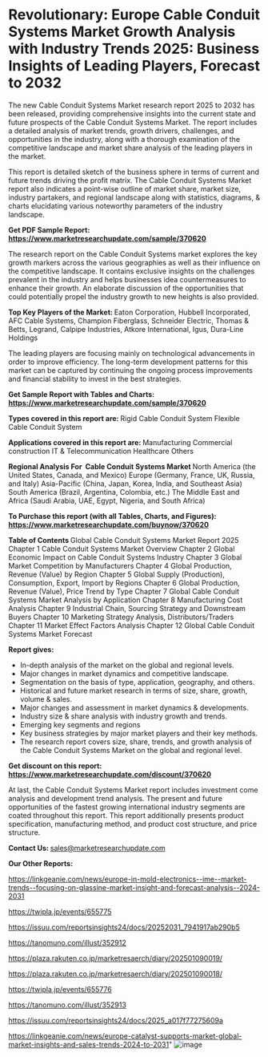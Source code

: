 # Revolutionary: Europe Cable Conduit Systems Market Growth Analysis with Industry Trends 2025: Business Insights of Leading Players, Forecast to 2032

The new Cable Conduit Systems Market research report 2025 to 2032 has been released, providing comprehensive insights into the current state and future prospects of the Cable Conduit Systems Market. The report includes a detailed analysis of market trends, growth drivers, challenges, and opportunities in the industry, along with a thorough examination of the competitive landscape and market share analysis of the leading players in the market.

This report is detailed sketch of the business sphere in terms of current and future trends driving the profit matrix. The Cable Conduit Systems Market report also indicates a point-wise outline of market share, market size, industry partakers, and regional landscape along with statistics, diagrams, &amp; charts elucidating various noteworthy parameters of the industry landscape.

<strong><b>Get PDF Sample Report: <a href=https://www.marketresearchupdate.com/sample/370620>https://www.marketresearchupdate.com/sample/370620</a></b></strong>

The research report on the Cable Conduit Systems market explores the key growth markers across the various geographies as well as their influence on the competitive landscape. It contains exclusive insights on the challenges prevalent in the industry and helps businesses idea countermeasures to enhance their growth. An elaborate discussion of the opportunities that could potentially propel the industry growth to new heights is also provided.

<strong><b>Top Key Players of the Market:
</b></strong>Eaton Corporation, Hubbell Incorporated, AFC Cable Systems, Champion Fiberglass, Schneider Electric, Thomas & Betts, Legrand, Calpipe Industries, Atkore International, Igus, Dura-Line Holdings<strong><b>
</b></strong>

The leading players are focusing mainly on technological advancements in order to improve efficiency. The long-term development patterns for this market can be captured by continuing the ongoing process improvements and financial stability to invest in the best strategies.

<strong><b>Get Sample Report with Tables and Charts: <a href=https://www.marketresearchupdate.com/sample/370620>https://www.marketresearchupdate.com/sample/370620</a></b></strong>

<strong><b>Types covered in this report are:
</b></strong>Rigid Cable Conduit System
Flexible Cable Conduit System<strong><b>
</b></strong>

<strong><b>Applications covered in this report are:
</b></strong>Manufacturing
Commercial construction
IT & Telecommunication
Healthcare
Others<strong><b>
</b></strong>

<strong><b>Regional Analysis For  Cable Conduit Systems Market</b></strong><strong><b>
</b></strong>North America (the United States, Canada, and Mexico)
Europe (Germany, France, UK, Russia, and Italy)
Asia-Pacific (China, Japan, Korea, India, and Southeast Asia)
South America (Brazil, Argentina, Colombia, etc.)
The Middle East and Africa (Saudi Arabia, UAE, Egypt, Nigeria, and South Africa)

<strong><b>To Purchase this report (with all Tables, Charts, and Figures): <a href=https://www.marketresearchupdate.com/buynow/370620>https://www.marketresearchupdate.com/buynow/370620</a></b></strong>

<strong><b>Table of Contents</b></strong><strong><b>
</b></strong>Global Cable Conduit Systems Market Report 2025
Chapter 1 Cable Conduit Systems Market Overview
Chapter 2 Global Economic Impact on Cable Conduit Systems Industry
Chapter 3 Global Market Competition by Manufacturers
Chapter 4 Global Production, Revenue (Value) by Region
Chapter 5 Global Supply (Production), Consumption, Export, Import by Regions
Chapter 6 Global Production, Revenue (Value), Price Trend by Type
Chapter 7 Global Cable Conduit Systems Market Analysis by Application
Chapter 8 Manufacturing Cost Analysis
Chapter 9 Industrial Chain, Sourcing Strategy and Downstream Buyers
Chapter 10 Marketing Strategy Analysis, Distributors/Traders
Chapter 11 Market Effect Factors Analysis
Chapter 12 Global Cable Conduit Systems Market Forecast

<strong><b>Report gives:</b></strong>

- In-depth analysis of the market on the global and regional levels.
- Major changes in market dynamics and competitive landscape.
- Segmentation on the basis of type, application, geography, and others.
- Historical and future market research in terms of size, share, growth, volume &amp; sales.
- Major changes and assessment in market dynamics &amp; developments.
- Industry size &amp; share analysis with industry growth and trends.
- Emerging key segments and regions
- Key business strategies by major market players and their key methods.
- The research report covers size, share, trends, and growth analysis of the Cable Conduit Systems Market on the global and regional level.

<strong><b>Get discount on this report: <a href=https://www.marketresearchupdate.com/discount/370620>https://www.marketresearchupdate.com/discount/370620</a></b></strong>

At last, the Cable Conduit Systems Market report includes investment come analysis and development trend analysis. The present and future opportunities of the fastest growing international industry segments are coated throughout this report. This report additionally presents product specification, manufacturing method, and product cost structure, and price structure.

<strong><b>Contact Us:
</b></strong>sales@marketresearchupdate.com

<strong>Our Other Reports:</strong>

<a href=https://linkgeanie.com/news/europe-in-mold-electronics--ime--market-trends--focusing-on-glassine-market-insight-and-forecast-analysis--2024-2031>https://linkgeanie.com/news/europe-in-mold-electronics--ime--market-trends--focusing-on-glassine-market-insight-and-forecast-analysis--2024-2031</a>

<a href=https://twipla.jp/events/655775>https://twipla.jp/events/655775</a>

<a href=https://issuu.com/reportsinsights24/docs/20252031_7941917ab290b5>https://issuu.com/reportsinsights24/docs/20252031_7941917ab290b5</a>

<a href=https://tanomuno.com/illust/352912>https://tanomuno.com/illust/352912</a>

<a href=https://plaza.rakuten.co.jp/marketresaerch/diary/202501090019/>https://plaza.rakuten.co.jp/marketresaerch/diary/202501090019/</a>

<a href=https://plaza.rakuten.co.jp/marketresaerch/diary/202501090018/>https://plaza.rakuten.co.jp/marketresaerch/diary/202501090018/</a>

<a href=https://twipla.jp/events/655776>https://twipla.jp/events/655776</a>

<a href=https://tanomuno.com/illust/352913>https://tanomuno.com/illust/352913</a>

<a href=https://issuu.com/reportsinsights24/docs/2025_a017f77275609a>https://issuu.com/reportsinsights24/docs/2025_a017f77275609a</a>

<a href=https://linkgeanie.com/news/europe-catalyst-supports-market-global-market-insights-and-sales-trends-2024-to-2031>https://linkgeanie.com/news/europe-catalyst-supports-market-global-market-insights-and-sales-trends-2024-to-2031</a>"
![image](https://github.com/user-attachments/assets/c5f5825e-3427-4f1e-8a3c-a334270591f6)
